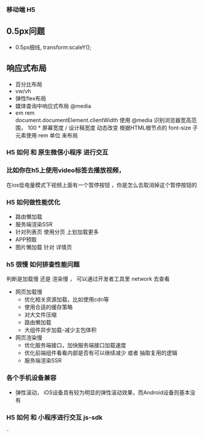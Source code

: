 ### 移动端 H5 
## 0.5px问题
 - 0.5px细线,
 transform:scaleY();

## 响应式布局
 - 百分比布局
 - vw/vh
 - 弹性flex布局
 - 媒体查询中响应式布局 @media 
 - em rem  
 document.documentElement.clientWidth
    使用 @media 识别浏览器宽高范围， 100 * 屏幕宽度 / 设计稿宽度
    动态改变 根据HTML根节点的 font-size
    子元素使用 rem 单位 来布局

### H5 如何 和 原生微信小程序 进行交互
 
### 比如你在h5上使用video标签去播放视频，
 在ios低电量模式下视频上面有一个暂停按钮
 ，你是怎么去取消掉这个暂停按钮的

 ### H5 如何做性能优化
  - 路由懒加载
  - 服务端渲染SSR
  - 针对列表页 使用分页 上划加载更多
  - APP预取
  - 图片懒加载  针对 详情页 
### h5 很慢 如何排查性能问题
  判断是加载慢 还是 渲染慢 ， 可以通过开发者工具里 network 去查看
 - 网页加载慢
    - 优化相关资源加载，比如使用cdn等
    - 使用合适的缓存策略
    - 对大文件压缩
    - 路由懒加载
    - 大组件异步加载-减少主包体积
- 网页渲染慢
    - 优化服务端接口，加快服务端接口加载速度
    - 优化前端组件看看内部是否有可以继续减少 或者 抽取复用的逻辑
    - 服务端渲染SSR
### 各个手机设备兼容
 - 弹性滚动， iOS设备具有较为明显的弹性滚动效果，而Android设备则基本没有
### H5 如何 和 小程序进行交互 js-sdk
    - 


